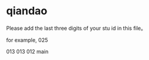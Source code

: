 # qiandao
 
Please add the last three digits of your stu id in this file。

for example,
025

013
013
012
main
